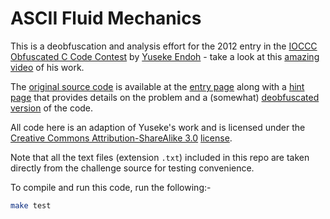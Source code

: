 # ASCII Fluid Mechanics

This is a deobfuscation and analysis effort for the 2012 entry in the [IOCCC Obfuscated C Code Contest][ioccc] by [Yuseke Endoh][endoh] - take a look at this [amazing video][vid] of his work.

The [original source code][source-obfus] is available at the [entry page][source] along with a [hint page][source-hint] that provides details on the problem and a (somewhat) [deobfuscated version][source-deobfus] of the code.

All code here is an adaption of Yuseke's work and is licensed under the [Creative Commons Attribution-ShareAlike 3.0][cc] [license][cc-lic].

Note that all the text files (extension `.txt`) included in this repo are taken directly from the challenge source for testing convenience.

To compile and run this code, run the following:-

```bash
make test
```

[ioccc]:http://www.ioccc.org/
[endoh]:http://d.hatena.ne.jp/ku-ma-me/
[vid]:https://www.youtube.com/watch?v=QMYfkOtYYlg
[source]:http://www.ioccc.org/2012/endoh1/
[source-obfus]:http://www.ioccc.org/2012/endoh1/endoh1.c
[source-hint]:http://www.ioccc.org/2012/endoh1/hint.html
[source-deobfus]:http://www.ioccc.org/2012/endoh1/endoh1_deobfuscate.c

[cc]:https://creativecommons.org/licenses/by-sa/3.0/
[cc-lic]:https://creativecommons.org/licenses/by-sa/3.0/legalcode
